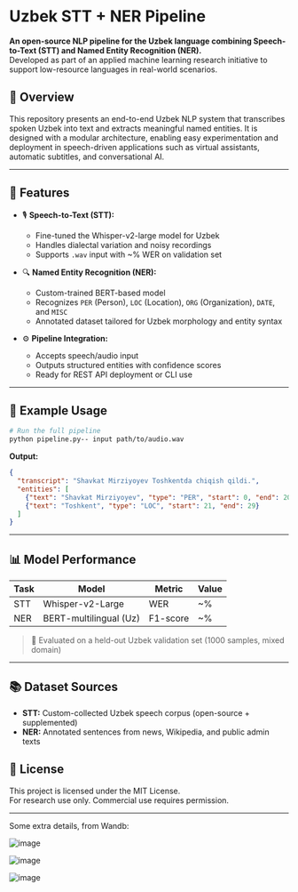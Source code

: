 
# Uzbek STT + NER Pipeline

**An open-source NLP pipeline for the Uzbek language combining Speech-to-Text (STT) and Named Entity Recognition (NER).**  
Developed as part of an applied machine learning research initiative to support low-resource languages in real-world scenarios.

## 🧠 Overview

This repository presents an end-to-end Uzbek NLP system that transcribes spoken Uzbek into text and extracts meaningful named entities. It is designed with a modular architecture, enabling easy experimentation and deployment in speech-driven applications such as virtual assistants, automatic subtitles, and conversational AI.



---

## 🚀 Features

- 🎙️ **Speech-to-Text (STT):** 
  - Fine-tuned the Whisper-v2-large model for Uzbek
  - Handles dialectal variation and noisy recordings
  - Supports `.wav` input with ~% WER on validation set

- 🔍 **Named Entity Recognition (NER):** 
  - Custom-trained BERT-based model
  - Recognizes `PER` (Person), `LOC` (Location), `ORG` (Organization), `DATE`, and `MISC`
  - Annotated dataset tailored for Uzbek morphology and entity syntax

- ⚙️ **Pipeline Integration:**
  - Accepts speech/audio input
  - Outputs structured entities with confidence scores
  - Ready for REST API deployment or CLI use


---

## 🧪 Example Usage

```bash
# Run the full pipeline
python pipeline.py-- input path/to/audio.wav
```

**Output:**

```json
{
  "transcript": "Shavkat Mirziyoyev Toshkentda chiqish qildi.",
  "entities": [
    {"text": "Shavkat Mirziyoyev", "type": "PER", "start": 0, "end": 20},
    {"text": "Toshkent", "type": "LOC", "start": 21, "end": 29}
  ]
}
```

---

## 📊 Model Performance

| Task      | Model          | Metric     | Value     |
|-----------|----------------|------------|-----------|
| STT       | Whisper-v2-Large      | WER        | ~%      |
| NER       | BERT-multilingual (Uz)| F1-score   | ~%      |

> 🧪 Evaluated on a held-out Uzbek validation set (1000 samples, mixed domain)

---

## 📚 Dataset Sources

- **STT:** Custom-collected Uzbek speech corpus (open-source + supplemented)
- **NER:** Annotated sentences from news, Wikipedia, and public admin texts





## 📜 License

This project is licensed under the MIT License.  
For research use only. Commercial use requires permission.

---



Some extra details, from Wandb:


![image](https://github.com/user-attachments/assets/1d61fc27-4829-4f41-a1b9-864361c1518e)

![image](https://github.com/user-attachments/assets/a2bcf58d-0d0b-4b61-a696-60eaaa751379)

![image](https://github.com/user-attachments/assets/29c1ece5-b496-4c66-9077-a70513851227)


